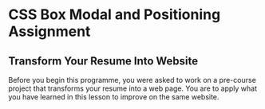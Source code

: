 # CSS Box Modal and Positioning Assignment

## Transform Your Resume Into Website

Before you begin this programme, you were asked to work on a pre-course project that transforms your resume into a web page. You are to apply what you have learned in this lesson to improve on the same website.
